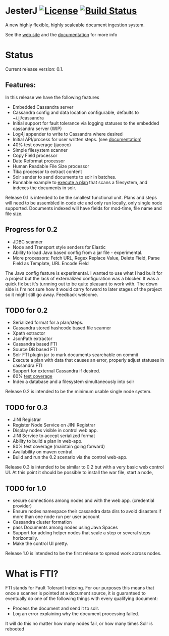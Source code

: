 JesterJ [![License](https://img.shields.io/badge/license-Apache%202.0-B70E23.svg?style=plastic)](http://www.opensource.org/licenses/Apache-2.0) [![Build Status](https://travis-ci.org/nsoft/jesterj.svg?branch=master)](https://travis-ci.org/nsoft/jesterj)
=======

A new highly flexible, highly scaleable document ingestion system. 

See the [web site](http://www.jesterj.org) and the [documentation](https://github.com/nsoft/jesterj/wiki/Documentation) for more info

# Status

Current release version: 0.1.

## Features:

In this release we have the following features

 * Embedded Cassandra server
 * Cassandra config and data location configurable, defaults to ~/.jj/cassandra
 * Initial support for fault tolerance via logging statuses to the embedded cassandra server (WIP)
 * Log4j appender to write to Cassandra where desired
 * Initial API/process for user written steps. (see [documentation](https://github.com/nsoft/jesterj/wiki/Documentation))
 * 40% test coverage (jacoco)
 * Simple filesystem scanner
 * Copy Field processor
 * Date Reformat processor
 * Human Readable File Size processor 
 * Tika processor to extract content
 * Solr sender to send documents to solr in batches.
 * Runnable example to [execute a plan](https://github.com/nsoft/jesterj/blob/master/code/ingest/README.md) that scans a filesystem, and indexes the documents in solr.

Release 0.1 is intended to be the smallest functional unit. Plans and steps will need to be assembled 
in code etc and only run locally, only single node supported. Documents indexed will have fields for mod-time, 
file name and file size.

## Progress for 0.2
 * JDBC scanner
 * Node and Transport style senders for Elastic
 * Ability to load Java based config from a jar file - experimental. 
 * More processors: Fetch URL, Regex Replace Value, Delete Field, Parse Field as Template, URL Encode Field
 
The Java config feature is experimental. I wanted to use what I had built for a project but the lack of externalized configuration was a blocker. It was a quick fix but it's turnning out to be quite pleasant to work with. The down side is I'm not sure how it would carry forward to later stages of the project so it might still go away. Feedback welcome.

## TODO for 0.2
 * Serialized format for a plan/steps.
 * Cassandra stored hashcode based file scanner
 * Xpath extractor
 * JsonPath extractor
 * Cassandra based FTI
 * Source DB based FTI
 * Solr FTI plugin jar to mark documents searchable on commit
 * Execute a plan with data that causes an error, properly adjust statuses in cassandra FTI
 * Support for external Cassandra if desired.
 * 60% [test coverage](https://codecov.io/gh/nsoft/jesterj) 
 * Index a database and a filesystem simultaneously into solr
 

Release 0.2 is intended to be the minimum usable single node system.  
 
## TODO for 0.3
 * JINI Registrar 
 * Register Node Service on JINI Registrar
 * Display nodes visible in control web app.
 * JINI Service to accept serialized format
 * Ability to build a plan in web-app.
 * 80% test coverage (maintain going forward)
 * Availability on maven central.
 * Build and run the 0.2 scenario via the control web-app.
 
Release 0.3 is intended to be similar to 0.2 but with a very basic web control UI. At this point it should be
possible to install the war file, start a node, 

## TODO for 1.0
 * secure connections among nodes and with the web app. (credential provider)
 * Ensure nodes namespace their cassandra data dirs to avoid disasters if more than one node run per user account
 * Cassandra cluster formation 
 * pass Documents among nodes using Java Spaces
 * Support for adding helper nodes that scale a step or several steps horizontally.
 * Make the control UI pretty.

Release 1.0 is intended to be the first release to spread work across nodes. 

# What is FTI?

FTI stands for Fault Tolerant Indexing. For our purposes this means that once a scanner is pointed at a document
source, it is guaranteed to eventually do one of the following things with every qualifying document:

 * Process the document and send it to solr. 
 * Log an error explaining why the document processing failed.
 
It will do this no matter how many nodes fail, or how many times Solr is rebooted  
